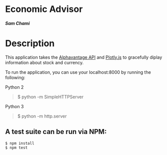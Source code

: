 # Economic Advisor
##### Sam Chami

# Description

This application takes the [Alphavantage API](https://www.alphavantage.co/) and [Plotly.js](https://plot.ly/) to gracefully diplay information about stock and currency.

To run the application, you can use your localhost:8000 by running the following:

Python 2
> $ python -m SimpleHTTPServer

Python 3
> $ python -m http.server

## A test suite can be run via NPM:
```
$ npm install
$ npm test
```
